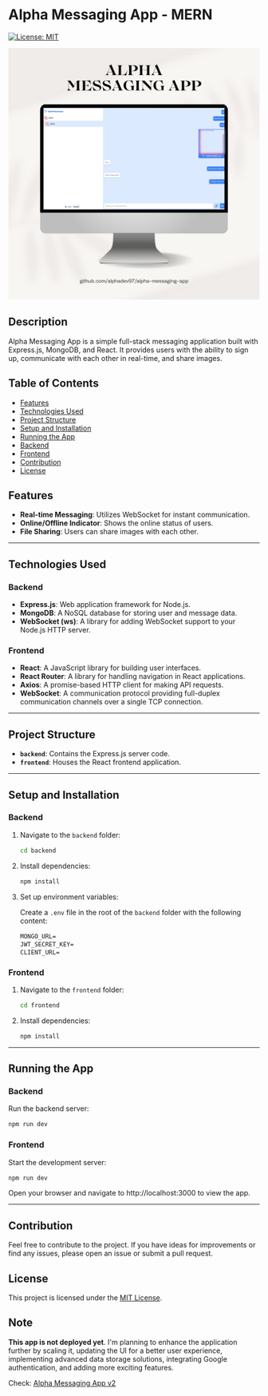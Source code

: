 # Alpha Messaging App - MERN

[![License: MIT](https://img.shields.io/badge/License-MIT-yellow.svg)](https://opensource.org/licenses/MIT)

![App Mockup](./frontend/public/webmockup.png)

## Description

Alpha Messaging App is a simple full-stack messaging application built with Express.js, MongoDB, and React. It provides users with the ability to sign up, communicate with each other in real-time, and share images.

## Table of Contents

- [Features](#features)
- [Technologies Used](#technologies-used)
- [Project Structure](#project-structure)
- [Setup and Installation](#setup-and-installation)
- [Running the App](#running-the-app)
- [Backend](#backend)
- [Frontend](#frontend)
- [Contribution](#contribution)
- [License](#license)

## Features

- **Real-time Messaging**: Utilizes WebSocket for instant communication.
- **Online/Offline Indicator**: Shows the online status of users.
- **File Sharing**: Users can share images with each other.

---

## Technologies Used

### Backend

- **Express.js**: Web application framework for Node.js.
- **MongoDB**: A NoSQL database for storing user and message data.
- **WebSocket (ws)**: A library for adding WebSocket support to your Node.js HTTP server.

### Frontend

- **React**: A JavaScript library for building user interfaces.
- **React Router**: A library for handling navigation in React applications.
- **Axios**: A promise-based HTTP client for making API requests.
- **WebSocket**: A communication protocol providing full-duplex communication channels over a single TCP connection.

---

## Project Structure

- **`backend`**: Contains the Express.js server code.
- **`frontend`**: Houses the React frontend application.

---

## Setup and Installation

### Backend

1. Navigate to the `backend` folder:

   ```bash
   cd backend
   ```

2. Install dependencies:

   ```bash
   npm install
   ```

3. Set up environment variables:

   Create a `.env` file in the root of the `backend` folder with the following content:

   ```env
   MONGO_URL=
   JWT_SECRET_KEY=
   CLIENT_URL=
   ```

### Frontend

1. Navigate to the `frontend` folder:

   ```bash
   cd frontend
   ```

2. Install dependencies:

   ```bash
   npm install
   ```

---

## Running the App

### Backend

Run the backend server:

```bash
npm run dev
```

### Frontend

Start the development server:

```bash
npm run dev
```

Open your browser and navigate to http://localhost:3000 to view the app.

---

## Contribution

Feel free to contribute to the project. If you have ideas for improvements or find any issues, please open an issue or submit a pull request.

## License

This project is licensed under the [MIT License](https://github.com/alphadev97/alpha-messaging-app/blob/main/LICENSE).

## Note

**This app is not deployed yet**. I'm planning to enhance the application further by scaling it, updating the UI for a better user experience, implementing advanced data storage solutions, integrating Google authentication, and adding more exciting features.

Check: [Alpha Messaging App v2](https://github.com/alphadev97/alpha-messaging-app-v2)
